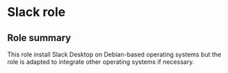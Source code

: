 # Slack role

## Role summary

This role install Slack Desktop on Debian-based operating systems but the role is adapted to integrate other operating systems if necessary.

